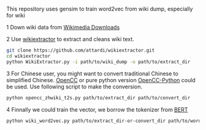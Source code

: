 This repository uses gensim to train word2vec from wiki dump, especially for wiki

1 Down wiki data from [Wikimedia Downloads](https://dumps.wikimedia.org/backup-index.html)


2 Use [wikiextractor](https://github.com/attardi/wikiextractor) to extract and cleans wiki text.

```bash
git clone https://github.com/attardi/wikiextractor.git
cd wikiextractor
python WikiExtractor.py -i path/to/wiki_dump -o path/to/extract_dir
``` 

3 For Chinese user, you might want to convert traditional Chinese to simplified Chinese. [OpenCC](https://github.com/BYVoid/OpenCC) or pure python version [OpenCC-Python](https://github.com/yichen0831/opencc-python) could be used. Use following script to make the conversion.
```bash
python opencc_zhwiki_t2s.py path/to/extract_dir path/to/convert_dir 
```

4 Finnally we could train the vector, we borrow the tokenizer from [BERT](https://github.com/google-research/bert)
```bash
python wiki_word2vec.py path/to/extract_dir-or-convert_dir path/to/word2vec
```


